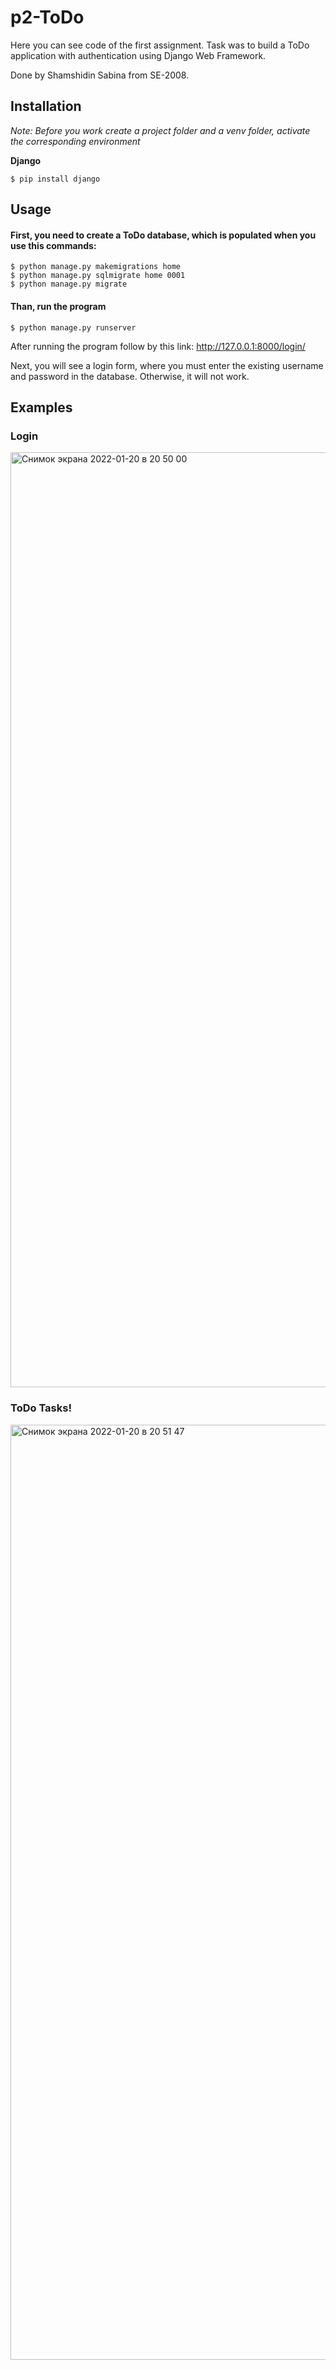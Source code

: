 # p2-ToDo
   Here you can see code of the first assignment. Task was to build a ToDo application with authentication using Django Web Framework.
   
   Done by Shamshidin Sabina from SE-2008.

## Installation 
_Note: Before you work create a project folder and a venv folder, activate the corresponding environment_

**Django**
```
$ pip install django
```


## Usage

#### First, you need to create a ToDo database, which is populated when you use this commands:
```
$ python manage.py makemigrations home
$ python manage.py sqlmigrate home 0001
$ python manage.py migrate
```


#### Than, run the program 
```
$ python manage.py runserver
```

After running the program follow by this link: 
http://127.0.0.1:8000/login/

Next, you will see a login form, where you must enter the existing username and password in the database. Otherwise, it will not work.


## Examples 

### Login 

<img width="1496" alt="Снимок экрана 2022-01-20 в 20 50 00" src="https://user-images.githubusercontent.com/82763714/150361961-be57e56c-9d4b-4f96-b53c-78a4cf717dd2.png">


### ToDo Tasks!

<img width="1496" alt="Снимок экрана 2022-01-20 в 20 51 47" src="https://user-images.githubusercontent.com/82763714/150362196-d9ad7816-9e5f-47d1-a214-aee03bfc7beb.png">
